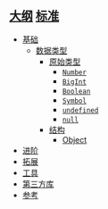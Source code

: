 [大纲](./outline.md)
[标准](./stadard.md)
---
- [基础]()
  - [数据类型](./1_basic/datatype.md)
    - [原始类型]()
      - [`Number`](./1_basic/datatype/number.md)
      - [`BigInt`](./1_basic/datatype/bigint.md)
      - [`Boolean`](./1_basic/datatype/boolean.md)
      - [`Symbol`]()
      - [`undefined`]()
      - [`null`]()
    - [结构]()
      - [Object](./1_basic/datatype/object.md)
- [进阶]()
- [拓展]()
- [工具]()
- [第三方库]()
- [参考]()
